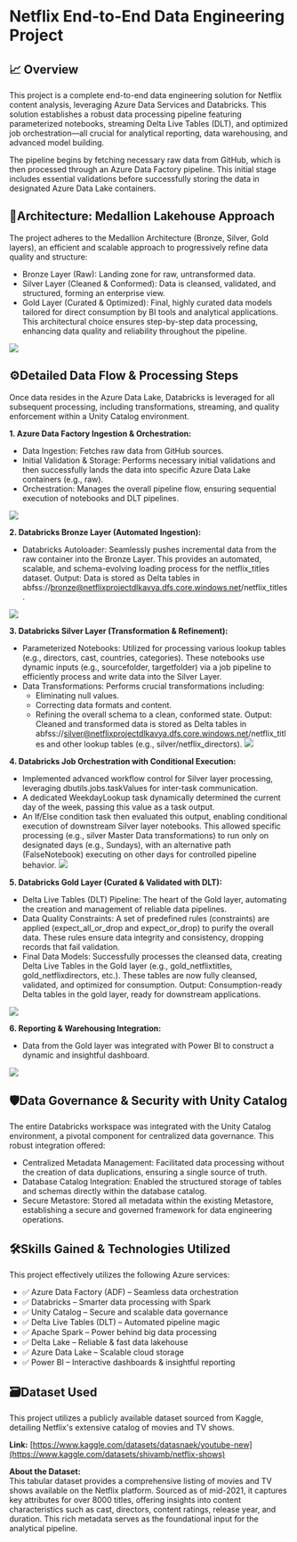 # Netflix End-to-End Data Engineering Project

## 📈 Overview
This project is a complete end-to-end data engineering solution for Netflix content analysis, leveraging Azure Data Services and Databricks. This solution establishes a robust data processing pipeline featuring parameterized notebooks, streaming Delta Live Tables (DLT), and optimized job orchestration—all crucial for analytical reporting, data warehousing, and advanced model building.

The pipeline begins by fetching necessary raw data from GitHub, which is then processed through an Azure Data Factory pipeline. This initial stage includes essential validations before successfully storing the data in designated Azure Data Lake containers.

## 🚀Architecture: Medallion Lakehouse Approach 
The project adheres to the Medallion Architecture (Bronze, Silver, Gold layers), an efficient and scalable approach to progressively refine data quality and structure:
- Bronze Layer (Raw): Landing zone for raw, untransformed data.
- Silver Layer (Cleaned & Conformed): Data is cleansed, validated, and structured, forming an enterprise view.
- Gold Layer (Curated & Optimized): Final, highly curated data models tailored for direct consumption by BI tools and analytical applications.
This architectural choice ensures step-by-step data processing, enhancing data quality and reliability throughout the pipeline.
<img src="Architecture Diagram.jpg">


## ⚙️Detailed Data Flow & Processing Steps 
Once data resides in the Azure Data Lake, Databricks is leveraged for all subsequent processing, including transformations, streaming, and quality enforcement within a Unity Catalog environment.<br>

**1. Azure Data Factory Ingestion & Orchestration:**
   - Data Ingestion: Fetches raw data from GitHub sources.
   - Initial Validation & Storage: Performs necessary initial validations and then successfully lands the data into specific Azure Data Lake containers (e.g., raw).
   - Orchestration: Manages the overall pipeline flow, ensuring sequential execution of notebooks and DLT pipelines.
     
<img src="Screenshots/adf_pipeline.png">

**2. Databricks Bronze Layer (Automated Ingestion):**
  - Databricks Autoloader: Seamlessly pushes incremental data from the raw container into the Bronze Layer. This provides an automated, scalable, and schema-evolving loading process for the netflix_titles dataset.
Output: Data is stored as Delta tables in abfss://bronze@netflixprojectdlkavya.dfs.core.windows.net/netflix_titles.
<img src="Screenshots/1_autoloader.png"> 

**3. Databricks Silver Layer (Transformation & Refinement):**
  - Parameterized Notebooks: Utilized for processing various lookup tables (e.g., directors, cast, countries, categories). These notebooks use dynamic inputs (e.g., sourcefolder, targetfolder) via a job pipeline to efficiently process and write data into the Silver Layer.
  - Data Transformations: Performs crucial transformations including:
     - Eliminating null values.
     - Correcting data formats and content.
     - Refining the overall schema to a clean, conformed state.
Output: Cleaned and transformed data is stored as Delta tables in abfss://silver@netflixprojectdlkavya.dfs.core.windows.net/netflix_titles and other lookup tables (e.g., silver/netflix_directors).
<img src="Screenshots/3_silver_lookup_pipeline.png"> <br>

**4. Databricks Job Orchestration with Conditional Execution:**
  - Implemented advanced workflow control for Silver layer processing, leveraging dbutils.jobs.taskValues for inter-task communication.
  - A dedicated WeekdayLookup task dynamically determined the current day of the week, passing this value as a task output.
  - An If/Else condition task then evaluated this output, enabling conditional execution of downstream Silver layer notebooks. This allowed specific processing (e.g., silver Master Data transformations) to run only on designated days (e.g., Sundays), with an alternative path (FalseNotebook) executing on other days for controlled pipeline behavior.
<img src="Screenshots/5_silver_data%20pipeline_run.png"> <br> 

**5. Databricks Gold Layer (Curated & Validated with DLT):**
  - Delta Live Tables (DLT) Pipeline: The heart of the Gold layer, automating the creation and management of reliable data pipelines.
  - Data Quality Constraints: A set of predefined rules (constraints) are applied (expect_all_or_drop and expect_or_drop) to purify the overall data. These rules ensure data integrity and consistency, dropping records that fail validation.
  - Final Data Models: Successfully processes the cleansed data, creating Delta Live Tables in the Gold layer (e.g., gold_netflixtitles, gold_netflixdirectors, etc.). These tables are now fully cleansed, validated, and optimized for consumption.
Output: Consumption-ready Delta tables in the gold layer, ready for downstream applications.
<img src="Screenshots/7_DeltaLiveTable_Pipeline_run.png">

**6. Reporting & Warehousing Integration:**
- Data from the Gold layer was integrated with Power BI to construct a dynamic and insightful dashboard. 
<img src="Netflix Dashboard.png">

## 🛡️Data Governance & Security with Unity Catalog 
The entire Databricks workspace was integrated with the Unity Catalog environment, a pivotal component for centralized data governance. This robust integration offered:
- Centralized Metadata Management: Facilitated data processing without the creation of data duplications, ensuring a single source of truth.
- Database Catalog Integration: Enabled the structured storage of tables and schemas directly within the database catalog.
- Secure Metastore: Stored all metadata within the existing Metastore, establishing a secure and governed framework for data engineering operations.
  
## 🛠️Skills Gained & Technologies Utilized
This project effectively utilizes the following Azure services:
- ✅ Azure Data Factory (ADF) – Seamless data orchestration
- ✅ Databricks – Smarter data processing with Spark
- ✅ Unity Catalog – Secure and scalable data governance
- ✅ Delta Live Tables (DLT) – Automated pipeline magic
- ✅ Apache Spark – Power behind big data processing
- ✅ Delta Lake – Reliable & fast data lakehouse
- ✅ Azure Data Lake – Scalable cloud storage
- ✅ Power BI – Interactive dashboards & insightful reporting

## 🗃️Dataset Used
This project utilizes a publicly available dataset sourced from Kaggle, detailing Netflix's extensive catalog of movies and TV shows.

**Link:** [https://www.kaggle.com/datasets/datasnaek/youtube-new](https://www.kaggle.com/datasets/shivamb/netflix-shows)

**About the Dataset:** <br>
This tabular dataset provides a comprehensive listing of movies and TV shows available on the Netflix platform. Sourced as of mid-2021, it captures key attributes for over 8000 titles, offering insights into content characteristics such as cast, directors, content ratings, release year, and duration. This rich metadata serves as the foundational input for the analytical pipeline.



